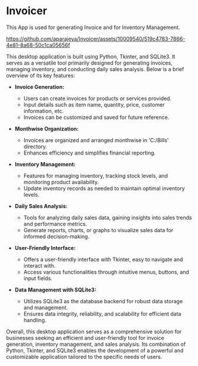 # Invoicer
This App is used for generating Invoice and for Inventory Management.

https://github.com/aparajeya/Invoicer/assets/10009540/519c4783-7866-4e81-8a68-50c1ca05656f


This desktop application is built using Python, Tkinter, and SQLite3. It serves as a versatile tool primarily designed for generating invoices, managing inventory, and conducting daily sales analysis. Below is a brief overview of its key features:

- **Invoice Generation:** 
  - Users can create invoices for products or services provided.
  - Input details such as item name, quantity, price, customer information, etc.
  - Invoices can be customized and saved for future reference.

- **Monthwise Organization:** 
  - Invoices are organized and arranged monthwise in 'C:/Bills' directory.
  - Enhances efficiency and simplifies financial reporting.

- **Inventory Management:** 
  - Features for managing inventory, tracking stock levels, and monitoring product availability.
  - Update inventory records as needed to maintain optimal inventory levels.

- **Daily Sales Analysis:** 
  - Tools for analyzing daily sales data, gaining insights into sales trends and performance metrics.
  - Generate reports, charts, or graphs to visualize sales data for informed decision-making.

- **User-Friendly Interface:** 
  - Offers a user-friendly interface with Tkinter, easy to navigate and interact with.
  - Access various functionalities through intuitive menus, buttons, and input fields.

- **Data Management with SQLite3:** 
  - Utilizes SQLite3 as the database backend for robust data storage and management.
  - Ensures data integrity, reliability, and scalability for efficient data handling.

Overall, this desktop application serves as a comprehensive solution for businesses seeking an efficient and user-friendly tool for invoice generation, inventory management, and sales analysis. Its combination of Python, Tkinter, and SQLite3 enables the development of a powerful and customizable application tailored to the specific needs of users.

